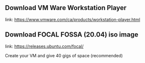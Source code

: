 ## Download VM Ware Workstation Player
link:
https://www.vmware.com/ca/products/workstation-player.html


## Download FOCAL FOSSA (20.04) iso image
link:
https://releases.ubuntu.com/focal/



Create your VM and give 40 gigs of space (recommended)